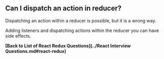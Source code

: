 ## Can I dispatch an action in reducer?

Dispatching an action within a reducer is possible, but it is a wrong way.

Adding listeners and dispatching actions within the reducer you can have side effects.

**[Back to List of React Redux Questions](../React Interview Questions.md#react-redux)**
